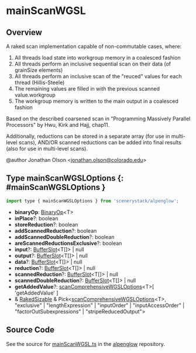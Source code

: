 # mainScanWGSL

## Overview

A raked scan implementation capable of non-commutable cases, where:

1. All threads load state into workgroup memory in a coalesced fashion
2. All threads perform an inclusive sequential scan on their data (of grainSize elements)
3. All threads perform an inclusive scan of the "reuced" values for each thread (Hillis-Steele)
4. The remaining values are filled in with the previous scanned value.workgroup
5. The workgroup memory is written to the main output in a coalesced fashion

Based on the described coarsened scan in "Programming Massively Parallel Processors" by Hwu, Kirk and Hajj, chap11.

Additionally, reductions can be stored in a separate array (for use in multi-level scans), AND/OR
scanned reductions can be added into final results (also for use in multi-level scans).

@author Jonathan Olson &lt;jonathan.olson@colorado.edu&gt;

## Type mainScanWGSLOptions {: #mainScanWGSLOptions }


```js
import type { mainScanWGSLOptions } from 'scenerystack/alpenglow';
```


- **binaryOp**: [BinaryOp](../alpenglow/ConcreteType.md#BinaryOp)&lt;T&gt;
- **inPlace**?: <span style="color: hsla(calc(var(--md-hue) + 180deg),80%,40%,1);">boolean</span>
- **storeReduction**?: <span style="color: hsla(calc(var(--md-hue) + 180deg),80%,40%,1);">boolean</span>
- **addScannedReduction**?: <span style="color: hsla(calc(var(--md-hue) + 180deg),80%,40%,1);">boolean</span>
- **addScannedDoubleReduction**?: <span style="color: hsla(calc(var(--md-hue) + 180deg),80%,40%,1);">boolean</span>
- **areScannedReductionsExclusive**?: <span style="color: hsla(calc(var(--md-hue) + 180deg),80%,40%,1);">boolean</span>
- **input**?: [BufferSlot](../alpenglow/BufferSlot.md)&lt;T[]&gt; | <span style="color: hsla(calc(var(--md-hue) + 180deg),80%,40%,1);">null</span>
- **output**?: [BufferSlot](../alpenglow/BufferSlot.md)&lt;T[]&gt; | <span style="color: hsla(calc(var(--md-hue) + 180deg),80%,40%,1);">null</span>
- **data**?: [BufferSlot](../alpenglow/BufferSlot.md)&lt;T[]&gt; | <span style="color: hsla(calc(var(--md-hue) + 180deg),80%,40%,1);">null</span>
- **reduction**?: [BufferSlot](../alpenglow/BufferSlot.md)&lt;T[]&gt; | <span style="color: hsla(calc(var(--md-hue) + 180deg),80%,40%,1);">null</span>
- **scannedReduction**?: [BufferSlot](../alpenglow/BufferSlot.md)&lt;T[]&gt; | <span style="color: hsla(calc(var(--md-hue) + 180deg),80%,40%,1);">null</span>
- **scannedDoubleReduction**?: [BufferSlot](../alpenglow/BufferSlot.md)&lt;T[]&gt; | <span style="color: hsla(calc(var(--md-hue) + 180deg),80%,40%,1);">null</span>
- **getAddedValue**?: [scanComprehensiveWGSLOptions](../alpenglow/scanComprehensiveWGSL.md#scanComprehensiveWGSLOptions)&lt;T&gt;[ 'getAddedValue' ]
- &amp; [RakedSizable](../alpenglow/WGSLUtils.md#RakedSizable) &amp; Pick&lt;[scanComprehensiveWGSLOptions](../alpenglow/scanComprehensiveWGSL.md#scanComprehensiveWGSLOptions)&lt;T&gt;, "exclusive" | "lengthExpression" | "inputOrder" | "inputAccessOrder" | "factorOutSubexpressions" | "stripeReducedOutput"&gt;




## Source Code

See the source for [mainScanWGSL.ts](https://github.com/phetsims/alpenglow/blob/main/js/webgpu/wgsl/gpu/mainScanWGSL.ts) in the [alpenglow](https://github.com/phetsims/alpenglow) repository.
